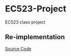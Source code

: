 # EC523-Project
EC523 class project


## Re-implementation

[Source Code](https://github.com/UCSD-AI4H/COVID-CT)

